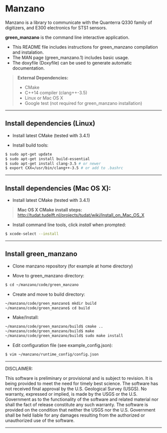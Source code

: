 **Manzano**
=======================

Manzano is a library to communicate with the Quanterra Q330 family of digitizers, and E300 electronics for STS1 sensors.

**green_manzano** is the command line interactive application.

* This README file includes instructions for green_manzano compilation and instalation.
* The MAN page (green_manzano.1) includes basic usage.
* The doxyfile (Doxyfile) can be used to generate automatic documentation.

> **External Dependencies:**
> * CMake
> * C++14 compiler (clang++-3.5)
> * Linux or Mac OS X
> * Google test (not required for green_manzano installation)

---------------------------------------------------------
## Install dependencies (Linux)

* Install latest CMake (tested with 3.4.1)

* Install build tools:
```sh
$ sudo apt-get update
$ sudo apt-get install build-essential
$ sudo apt-get install clang-3.5 # or newer
$ export CXX=/usr/bin/clang++-3.5 # or add to .bashrc
```

---------------------------------------------------------
## Install dependencies (Mac OS X):

*  Install latest CMake (tested with 3.4.1)

> **Mac OS X CMake install steps:**
> http://tudat.tudelft.nl/projects/tudat/wiki/Install_on_Mac_OS_X

* Install command line tools, click *install* when prompted:
```sh
$ xcode-select --install
```

---------------------------------------------------------
## Install green_manzano

* Clone manzano repository (for example at home directory)

* Move to green_manzano directory:
```sh
$ cd ~/manzano/code/green_manzano
```
* Create and move to build directory:
```sh
~/manzano/code/green_manzano$ mkdir build
~/manzano/code/green_manzano$ cd build
```
* Make/Install:
```sh
~/manzano/code/green_manzano/build$ cmake ..
~/manzano/code/green_manzano/build$ make
~/manzano/code/green_manzano/build$ sudo make install
```
* Edit configuration file (see example_config.json):
```sh
$ vim ~/manzano/runtime_config/config.json
```

---------------------------------------------------------
DISCLAIMER:

This software is preliminary or provisional and is subject to revision. It is being provided to meet the need for timely best science. The software has not received final approval by the U.S. Geological Survey (USGS). No warranty, expressed or implied, is made by the USGS or the U.S. Government as to the functionality of the software and related material nor shall the fact of release constitute any such warranty. The software is provided on the condition that neither the USGS nor the U.S. Government shall be held liable for any damages resulting from the authorized or unauthorized use of the software.

---------------------------------------------------------

